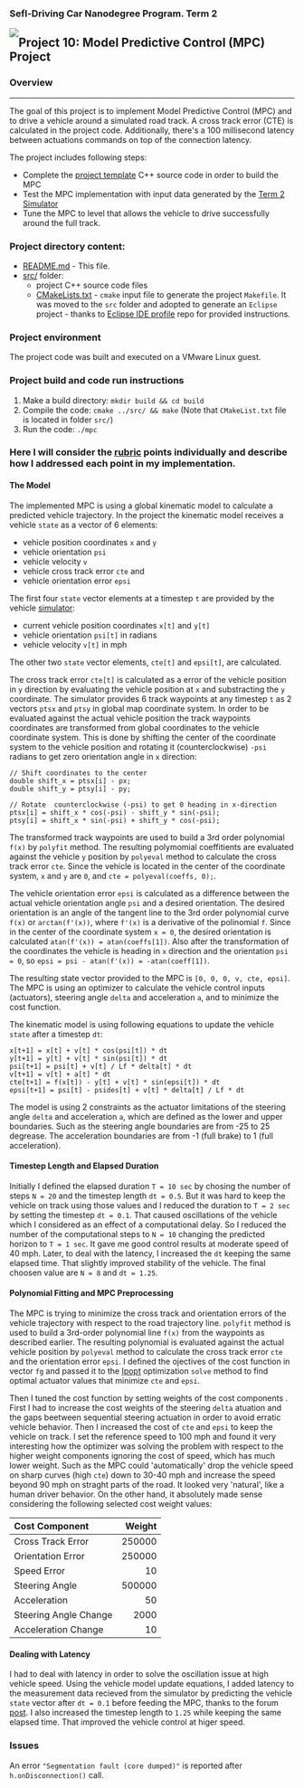 
### Sefl-Driving Car Nanodegree Program. Term 2
<img style="float: left;" src="https://s3.amazonaws.com/udacity-sdc/github/shield-carnd.svg">

## Project 10: Model Predictive Control (MPC) Project

### Overview
---
The goal of this project is to implement Model Predictive Control (MPC) and to drive a vehicle around a simulated road track. A cross track error (CTE) is calculated in the project code. Additionally, there's a 100 millisecond latency between actuations commands on top of the connection latency. 

The project includes following steps:
* Complete the [project template](https://github.com/udacity/CarND-MPC-Project) C++ source code in order to build the MPC
* Test the MPC implementation with input data generated by the [Term 2 Simulator](https://github.com/udacity/self-driving-car-sim/releases)
* Tune the MPC to level that allows the vehicle to drive successfully around the full track.

### Project directory content:

* [README.md](README.md) - This file.
* [src/](src/) folder:
   - project C++ source code files
   - [CMakeLists.txt](src/CMakeLists.txt) - `cmake` input file to generate the project `Makefile`. It was moved to the `src` folder and adopted to generate an `Eclipse` project - thanks to [Eclipse IDE profile](https://github.com/udacity/CarND-Extended-Kalman-Filter-Project/tree/master/ide_profiles/Eclipse) repo for provided instructions. 

### Project environment


The project code was built and executed on a VMware Linux guest.

### Project build and code run instructions

1. Make a build directory: `mkdir build && cd build`
2. Compile the code: `cmake ../src/ && make` (Note that `CMakeList.txt` file is located in folder `src/`)
3. Run the code: `./mpc`

### Here I will consider the [rubric](https://review.udacity.com/#!/rubrics/896/view) points individually and describe how I addressed each point in my implementation.  

#### The Model

The implemented MPC is using a global kinematic model to calculate a predicted vehicle trajectory. In the project the kinematic model receives a vehicle `state` as a vector of 6 elements:
 
* vehicle position coordinates `x` and `y`
* vehicle orientation `psi`
* vehicle velocity `v`
* vehicle cross track error `cte` and
* vehicle orientation error `epsi`

The first four `state` vector elements at a timestep `t` are provided by the vehicle [simulator](https://github.com/udacity/self-driving-car-sim/releases):

* current vehicle position coordinates `x[t]` and `y[t]`
* vehicle orientation `psi[t]` in radians
* vehicle velocity `v[t]` in mph

The other two `state` vector elements, `cte[t]` and `epsi[t]`, are calculated. 

The cross track error `cte[t]` is calculated as a error of the vehicle position in `y` direction by evaluating the vehicle position at `x` and substracting the `y` coordinate. The simulator provides 6 track waypoints at any timestep `t` as 2 vectors `ptsx` and `ptsy` in global map coordinate system. In order to be evaluated against the actual vehicle position the track waypoints coordinates are transformed from global coordinates to the vehicle coordinate system. This is done by shifting the center of the coordinate system to the vehicle position and rotating it (counterclockwise) `-psi` radians to get zero orientation angle in `x` direction:
```cplusplus
// Shift coordinates to the center
double shift_x = ptsx[i] - px;
double shift_y = ptsy[i] - py;

// Rotate  counterclockwise (-psi) to get 0 heading in x-direction
ptsx[i] = shift_x * cos(-psi) - shift_y * sin(-psi);
ptsy[i] = shift_x * sin(-psi) + shift_y * cos(-psi);
```
The transformed track waypoints are used to build a 3rd order polynomial `f(x)` by `polyfit` method. The resulting polymomial coeffitients are evaluated against the vehicle `y` position by `polyeval` method to calculate the cross track error `cte`. Since the vehicle is located in the center of the coordinate system, `x` and `y` are `0`, and `cte = polyeval(coeffs, 0);`.
 
The vehicle orientation error `epsi` is calculated as a difference between the actual vehicle orientation angle `psi` and a desired orientation. The desired orientation is an angle of the tangent line to the 3rd order polynomial curve `f(x)` or `arctan(f'(x))`, where `f'(x)` is a derivative of the polinomial `f`. Since in the center of the coordinate system `x = 0`, the desired orientation is calculated `atan(f'(x)) = atan(coeffs[1])`. Also after the transformation of the coordinates the vehicle is heading in `x` direction and the orientation `psi = 0`, so `epsi = psi - atan(f'(x)) = -atan(coeff[1])`. 

The resulting state vector provided to the MPC is `[0, 0, 0, v, cte, epsi]`. The MPC is using an optimizer to calculate the vehicle control inputs (actuators), steering angle `delta` and acceleration `a`, and to minimize the cost function.  

The kinematic model is using following equations to update the vehicle `state` after a timestep `dt`:
```cplusplus
x[t+1] = x[t] + v[t] * cos(psi[t]) * dt
y[t+1] = y[t] + v[t] * sin(psi[t]) * dt
psi[t+1] = psi[t] + v[t] / Lf * delta[t] * dt
v[t+1] = v[t] + a[t] * dt
cte[t+1] = f(x[t]) - y[t] + v[t] * sin(epsi[t]) * dt
epsi[t+1] = psi[t] - psides[t] + v[t] * delta[t] / Lf * dt
```
The model is using 2 constraints as the actuator limitations of the steering angle `delta` and  acceleration `a`, which are defined as the lower and upper boundaries. Such as the steering angle boundaries are from -25 to 25 degrease. The acceleration boundaries are from -1 (full brake) to 1 (full acceleration).

#### Timestep Length and Elapsed Duration

Initially I defined the elapsed duration `T = 10 sec` by chosing the number of steps `N = 20` and the timestep length `dt = 0.5`. But it was hard to keep the vehicle on track using those values and I reduced the duration to `T = 2 sec` by setting the timestep `dt = 0.1`. That caused oscillations of the vehicle which I considered as an effect of a computational delay. So I reduced the number of the computational steps to `N = 10` changing the predicted horizon to `T = 1 sec`. It gave me good control results at moderate speed of 40 mph. Later, to deal with the latency, I increased the `dt` keeping the same elapsed time. That slightly improved  stability of the vehicle. The final choosen value are `N = 8` and `dt = 1.25`. 

#### Polynomial Fitting and MPC Preprocessing

The MPC is trying to minimize the cross track and orientation errors of the vehicle trajectory with respect to the road trajectory line. `polyfit` method is used to build a 3rd-order polynomial line `f(x)` from the waypoints as described earlier. The resulting polynomial is evaluated against the actual vehicle position by `polyeval` method to calculate the cross track error `cte` and the orientation error `epsi`. I defined the ojectives of the cost function in vector `fg` and passed it to the [Ipopt](https://projects.coin-or.org/Ipopt/) optimization `solve` method to find optimal actuator values that minimize `cte` and `epsi`.

Then I tuned the cost function by setting weights of the cost components . First I had to increase the cost weights of the steering  `delta` atuation and the gaps beetween sequential steering actuation in order to avoid erratic vehicle behavior. Then I increased the cost of `cte` and `epsi` to keep the vehicle on track. I set the reference speed to 100 mph and found it very interesting how the optimizer was solving the problem with respect to the higher weight components ignoring the cost of speed, which has much lower weight. Such as the MPC could 'automatically' drop the vehicle speed on sharp curves (high `cte`) down to 30-40 mph and increase the speed beyond 90 mph on straght parts of the road. It looked very 'natural', like a human driver behavior. On the other hand, it absolutely made sense considering the following selected cost weight values:

 Cost Component | Weight 
:----------|-------:
Cross Track Error | 250000 
Orientation Error | 250000 
Speed Error | 10
Steering Angle | 500000
Acceleration | 50
Steering Angle Change | 2000
Acceleration Change | 10


#### Dealing with Latency

I had to deal with latency in order to solve the oscillation issue at high vehicle speed. Using the vehicle model update equations, I added latency to the measurement data recieved from the simulator by predicting the vehicle `state` vector after `dt = 0.1` before feeding the MPC, thanks to the forum [post](https://discussions.udacity.com/t/how-to-incorporate-latency-into-the-model/257391). I also increased the timestep length to `1.25` while keeping the same elapsed time. That improved the vehicle control at higer speed.

### Issues

An error `"Segmentation fault (core dumped)"` is reported after `h.onDisconnection()` call.
